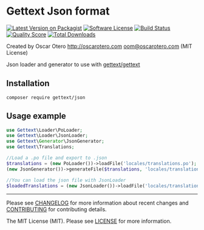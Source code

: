 # Gettext Json format

[![Latest Version on Packagist][ico-version]][link-packagist]
[![Software License][ico-license]](LICENSE)
[![Build Status][ico-travis]][link-travis]
[![Quality Score][ico-scrutinizer]][link-scrutinizer]
[![Total Downloads][ico-downloads]][link-downloads]

Created by Oscar Otero <http://oscarotero.com> <oom@oscarotero.com> (MIT License)

Json loader and generator to use with [gettext/gettext](https://github.com/php-gettext/Gettext)

## Installation

```
composer require gettext/json
```

## Usage example

```php
use Gettext\Loader\PoLoader;
use Gettext\Loader\JsonLoader;
use Gettext\Generator\JsonGenerator;
use Gettext\Translations;

//Load a .po file and export to .json
$translations = (new PoLoader())->loadFile('locales/translations.po');
(new JsonGenerator())->generateFile($translations, 'locales/translations.json');

//You can load the json file with JsonLoader
$loadedTranslations = (new JsonLoader())->loadFile('locales/translations.json');
```

---

Please see [CHANGELOG](CHANGELOG.md) for more information about recent changes and [CONTRIBUTING](CONTRIBUTING.md) for contributing details.

The MIT License (MIT). Please see [LICENSE](LICENSE) for more information.

[ico-version]: https://img.shields.io/packagist/v/gettext/json.svg?style=flat-square
[ico-license]: https://img.shields.io/badge/license-MIT-brightgreen.svg?style=flat-square
[ico-travis]: https://img.shields.io/travis/php-gettext/Json/master.svg?style=flat-square
[ico-scrutinizer]: https://img.shields.io/scrutinizer/g/php-gettext/Json.svg?style=flat-square
[ico-downloads]: https://img.shields.io/packagist/dt/gettext/json.svg?style=flat-square

[link-packagist]: https://packagist.org/packages/gettext/json
[link-travis]: https://travis-ci.org/php-gettext/Json
[link-scrutinizer]: https://scrutinizer-ci.com/g/php-gettext/Json
[link-downloads]: https://packagist.org/packages/gettext/json

